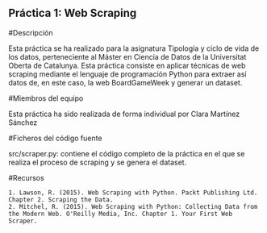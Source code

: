 ## Práctica 1: Web Scraping 

#Descripción

Esta práctica se ha realizado para la asignatura Tipología y ciclo de vida de los datos, perteneciente al Máster en Ciencia de Datos de la Universitat Oberta de Catalunya. Esta práctica consiste en aplicar técnicas de web scraping mediante el lenguaje de programación Python para extraer así datos de, en este caso, la web BoardGameWeek y generar un dataset.

#Miembros del equipo

Esta práctica ha sido realizada de forma individual por Clara Martínez Sánchez

#Ficheros del código fuente

src/scraper.py: contiene el código completo de la práctica en el que se realiza el proceso de scraping y se genera el dataset.

#Recursos

    1. Lawson, R. (2015). Web Scraping with Python. Packt Publishing Ltd. Chapter 2. Scraping the Data.
    2. Mitchel, R. (2015). Web Scraping with Python: Collecting Data from the Modern Web. O'Reilly Media, Inc. Chapter 1. Your First Web Scraper.
